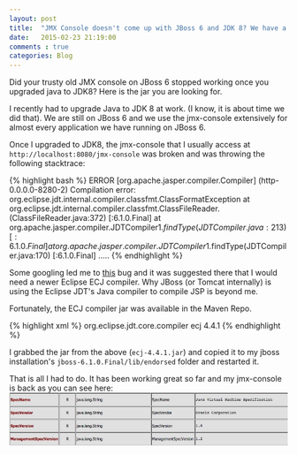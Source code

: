 ```yaml
---
layout: post
title:  "JMX Console doesn't come up with JBoss 6 and JDK 8? We have a jar for you!"
date:   2015-02-23 21:19:00
comments : true
categories: Blog
---
```

Did your trusty old JMX console on JBoss 6 stopped working once you upgraded java to JDK8? Here is the jar you are looking for.

I recently had to upgrade Java to JDK 8 at work. (I know, it is about time we did that). We are still on JBoss 6 and we use the jmx-console extensively for almost every application we have running on JBoss 6.

Once I upgraded to JDK8, the jmx-console that I usually access at `http://localhost:8080/jmx-console` was broken and was throwing the following stacktrace:

{% highlight bash %}
ERROR [org.apache.jasper.compiler.Compiler] (http-0.0.0.0-8280-2) Compilation error: org.eclipse.jdt.internal.compiler.classfmt.ClassFormatException
	at org.eclipse.jdt.internal.compiler.classfmt.ClassFileReader.<init>(ClassFileReader.java:372) [:6.1.0.Final]
	at org.apache.jasper.compiler.JDTCompiler$1.findType(JDTCompiler.java:213) [:6.1.0.Final]
	at org.apache.jasper.compiler.JDTCompiler$1.findType(JDTCompiler.java:170) [:6.1.0.Final]
	.....
{% endhighlight %}

Some googling led me to [this](https://bz.apache.org/bugzilla/show_bug.cgi?id=56613) bug and it was suggested there that I would need a newer Eclipse ECJ compiler. Why JBoss (or Tomcat internally) is using the Eclipse JDT's Java compiler to compile JSP is beyond me.

Fortunately, the ECJ compiler jar was available in the Maven Repo.

{% highlight xml %}
<dependency>
	<groupId>org.eclipse.jdt.core.compiler</groupId>
	<artifactId>ecj</artifactId>
	<version>4.4.1</version>
</dependency>
{% endhighlight %}

I grabbed the jar from the above (`ecj-4.4.1.jar`) and copied it to my jboss installation's `jboss-6.1.0.Final/lib/endorsed` folder and restarted it. 

That is all I had to do. It has been working great so far and my jmx-console is back as you can see here:
![JMX Console with JDK8](/assets/jboss6_jmx_with_jdk8.jpg)

